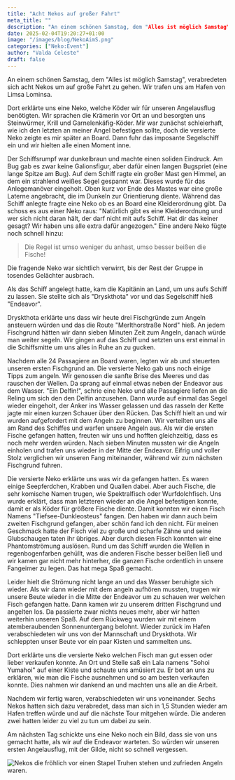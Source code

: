 ```yaml
---
title: "Acht Nekos auf großer Fahrt"
meta_title: ""
description: "An einem schönen Samstag, dem "Alles ist möglich Samstag", verabredeten sich acht Nekos um auf große Fahrt zu gehen."
date: 2025-02-04T19:20:27+01:00
image: "/images/blog/NekoAimS.png"
categories: ["Neko:Event"]
author: "Valda Celeste"
draft: false
---
```


An einem schönen Samstag, dem "Alles ist möglich Samstag", verabredeten sich acht Nekos um auf große Fahrt zu gehen. Wir trafen uns am Hafen von Limsa Lominsa. 

Dort erklärte uns eine Neko, welche Köder wir für unseren Angelausflug benötigten. Wir sprachen die Krämerin vor Ort an und besorgten uns Steinwürmer, Krill und Garnelenkäfig-Köder. Mir war zunächst schleierhaft, wie ich den letzten an meiner Angel befestigen sollte, doch die versierte Neko zeigte es mir später an Board. Dann fuhr das imposante Segelschiff ein und wir hielten alle einen Moment inne. 

Der Schiffsrumpf war dunkelbraun und machte einen soliden Eindruck. Am Bug gab es zwar keine Galionsfigur, aber dafür einen langen Bugspriet (eine lange Spitze am Bug). Auf dem Schiff ragte ein großer Mast gen Himmel, an dem ein strahlend weißes Segel gespannt war. Dieses wurde für das Anlegemanöver eingeholt. Oben kurz vor Ende des Mastes war eine große Laterne angebracht, die im Dunkeln zur Orientierung diente. Während das Schiff anlegte fragte eine Neko ob es an Board eine Kleiderordnung gibt. Da schoss es aus einer Neko raus: "Natürlich gibt es eine Kleiderordnung und wer sich nicht daran hält, der darf nicht mit aufs Schiff. Hat dir das keiner gesagt? Wir haben uns alle extra dafür angezogen." Eine andere Neko fügte noch schnell hinzu: 

> Die Regel ist umso weniger du anhast, umso besser beißen die Fische!

Die fragende Neko war sichtlich verwirrt, bis der Rest der Gruppe in tosendes Gelächter ausbrach. 

Als das Schiff angelegt hatte, kam die Kapitänin an Land, um uns aufs Schiff zu lassen. Sie stellte sich als "Dryskthota" vor und das Segelschiff hieß "Endeavor". 

Dryskthota erklärte uns dass wir heute drei Fischgründe zum Angeln ansteuern würden und das die Route "Merlthorstraße Nord" hieß. An jedem Fischgrund hätten wir dann sieben Minuten Zeit zum Angeln, danach würde man weiter segeln. Wir gingen auf das Schiff und setzten uns erst einmal in die Schiffsmitte um uns alles in Ruhe an zu gucken. 

Nachdem alle 24 Passagiere an Board waren, legten wir ab und steuerten unseren ersten Fischgrund an. Die versierte Neko gab uns noch einige Tipps zum angeln. Wir genossen die sanfte Brise des Meeres und das rauschen der Wellen. Da sprang auf einmal etwas neben der Endeavor aus dem Wasser. "Ein Delfin!", schrie eine Neko und alle Passagiere liefen an die Reling um sich den den Delfin anzusehen. Dann wurde auf einmal das Segel wieder eingeholt, der Anker ins Wasser gelassen und das rasseln der Kette jagte mir einen kurzen Schauer über den Rücken. Das Schiff hielt an und wir wurden aufgefordert mit dem Angeln zu beginnen. Wir verteilten uns alle am Rand des Schiffes und warfen unsere Angeln aus. Als wir die ersten Fische gefangen hatten, freuten wir uns und hofften gleichzeitig, dass es noch mehr werden würden. Nach sieben Minuten mussten wir die Angeln einholen und trafen uns wieder in der Mitte der Endeavor. Eifrig und voller Stolz verglichen wir unseren Fang miteinander, während wir zum nächsten Fischgrund fuhren.

Die versierte Neko erklärte uns was wir da gefangen hatten. Es waren einige Seepferdchen, Krabben und Quallen dabei. Aber auch Fische, die sehr komische Namen trugen, wie Spektralfisch oder Wurfdolchfisch. Uns wurde erklärt, dass man letzteren wieder an die Angel befestigen konnte, damit er als Köder für größere Fische diente. Damit konnten wir einen Fisch Namens "Tiefsee-Dunkleosteus" fangen. Den haben wir dann auch beim zweiten Fischgrund gefangen, aber schön fand ich den nicht. Für meinen Geschmack hatte der Fisch viel zu große und scharfe Zähne und seine Glubschaugen taten ihr übriges. Aber durch diesen Fisch konnten wir eine Phantomströmung auslösen. Rund um das Schiff wurden die Wellen in regenbogenfarben gehüllt, was die anderen Fische besser beißen ließ und wir kamen gar nicht mehr hinterher, die ganzen Fische ordentlich in unsere Fangeimer zu legen. Das hat mega Spaß gemacht.

Leider hielt die Strömung nicht lange an und das Wasser beruhigte sich wieder. Als wir dann wieder mit dem angeln aufhören mussten, trugen wir unsere Beute wieder in die Mitte der Endeavor um zu schauen wer welchen Fisch gefangen hatte. Dann kamen wir zu unserem dritten Fischgrund und angelten los. Da passierte zwar nichts neues mehr, aber wir hatten weiterhin unseren Spaß. Auf dem Rückweg wurden wir mit einem atemberaubenden Sonnenuntergang belohnt. Wieder zurück im Hafen verabschiedeten wir uns von der Mannschaft und Dryskthota. Wir schleppten unser Beute vor ein paar Kisten und sammelten uns. 

Dort erklärte uns die versierte Neko welchen Fisch man gut essen oder lieber verkaufen konnte. An Ort und Stelle saß ein Lala namens "Sohoi Yumahoi" auf einer Kiste und schaute uns amüsiert zu. Er bot an uns zu erklären, wie man die Fische ausnehmen und so am besten verkaufen konnte. Dies nahmen wir dankend an und machten uns alle an die Arbeit. 

Nachdem wir fertig waren, verabschiedeten wir uns voneinander. Sechs Nekos hatten sich dazu verabredet, dass man sich in 1,5 Stunden wieder am Hafen treffen würde und auf die nächste Tour mitgehen würde. Die anderen zwei hatten leider zu viel zu tun um dabei zu sein.

Am nächsten Tag schickte uns eine Neko noch ein Bild, dass sie von uns gemacht hatte, als wir auf die Endeavor warteten. So würden wir unseren ersten Angelausflug, mit der Gilde, nicht so schnell vergessen.

![Nekos die fröhlich vor einen Stapel Truhen stehen und zufrieden Angeln waren.](images/blog/screenshots/1739220119-NekoEvent_AiMSFischen.jpeg)